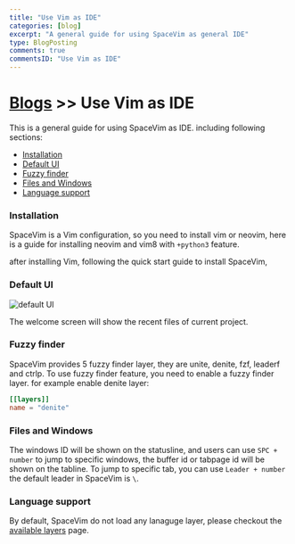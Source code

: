 ```yaml
---
title: "Use Vim as IDE"
categories: [blog]
excerpt: "A general guide for using SpaceVim as general IDE"
type: BlogPosting
comments: true
commentsID: "Use Vim as IDE"
---
```


# [Blogs](../blog/) >> Use Vim as IDE

This is a general guide for using SpaceVim as IDE. including following sections:

<!-- vim-markdown-toc GFM -->

- [Installation](#installation)
- [Default UI](#default-ui)
- [Fuzzy finder](#fuzzy-finder)
- [Files and Windows](#files-and-windows)
- [Language support](#language-support)

<!-- vim-markdown-toc -->

### Installation

SpaceVim is a Vim configuration, so you need to install vim or neovim, here is a guide for installing neovim and vim8 with `+python3` feature.

after installing Vim, following the quick start guide to install SpaceVim,


### Default UI

![default UI](https://user-images.githubusercontent.com/13142418/33804722-bc241f50-dd70-11e7-8dd8-b45827c0019c.png)

The welcome screen will show the recent files of current project. 

### Fuzzy finder

SpaceVim provides 5 fuzzy finder layer, they are unite, denite, fzf, leaderf and ctrlp. To use fuzzy finder feature, you need to enable a
fuzzy finder layer. for example enable denite layer:

```toml
[[layers]]
name = "denite"
```

### Files and Windows

The windows ID will be shown on the statusline, and users can use `SPC + number` to jump to specific windows, the buffer id or tabpage id will
be shown on the tabline. To jump to specific tab, you can use `Leader + number` the default leader in SpaceVim is `\`.

### Language support

By default, SpaceVim do not load any lanaguge layer, please checkout the [available layers](../layers/) page.
